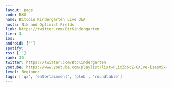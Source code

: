 ```yaml
---
layout: page
code: BKG
name: Bitcoin Kindergarten Live Q&A
hosts: Nik and Optimist Fields
link: https://twitter.com/BtcKindergarten
tier: 3
ios: 
android: ['']
spotify: 
rss: ['']
rank: 35
twitter: https://twitter.com/BtcKindergarten
youtube: https://www.youtube.com/playlist?list=PLixZbbcZ-CAJve-isepm5x-rtv01csTtu
level: Beginner
tags: ['qa', 'entertainment', 'pleb', 'roundtable']
---
```

